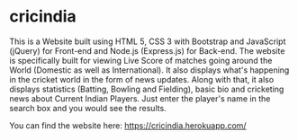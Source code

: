 # cricindia
This is a Website built using HTML 5, CSS 3 with Bootstrap and JavaScript (jQuery) for Front-end and Node.js (Express.js) for Back-end. The website is specifically built for viewing Live Score of matches going around the World (Domestic as well as International). It also displays what's happening in the cricket world in the form of news updates. Along with that, it also displays statistics (Batting, Bowling and Fielding), basic bio and cricketing news about Current Indian Players. Just enter the player's name in the search box and you would see the results.

You can find the website here: https://cricindia.herokuapp.com/
